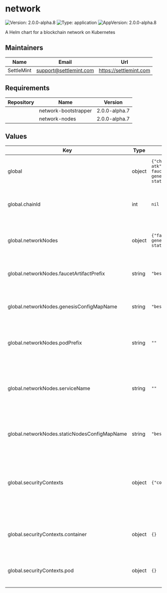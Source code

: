 # network

![Version: 2.0.0-alpha.8](https://img.shields.io/badge/Version-2.0.0--alpha.8-informational?style=flat-square) ![Type: application](https://img.shields.io/badge/Type-application-informational?style=flat-square) ![AppVersion: 2.0.0-alpha.8](https://img.shields.io/badge/AppVersion-2.0.0--alpha.8-informational?style=flat-square)

A Helm chart for a blockchain network on Kubernetes

## Maintainers

| Name | Email | Url |
| ---- | ------ | --- |
| SettleMint | <support@settlemint.com> | <https://settlemint.com> |

## Requirements

| Repository | Name | Version |
|------------|------|---------|
|  | network-bootstrapper | 2.0.0-alpha.7 |
|  | network-nodes | 2.0.0-alpha.7 |

## Values

| Key | Type | Default | Description |
|-----|------|---------|-------------|
| global | object | `{"chainId":null,"labels":{"kots.io/app-slug":"settlemint-atk"},"networkNodes":{"faucetArtifactPrefix":"besu-faucet","genesisConfigMapName":"besu-genesis","podPrefix":"","serviceName":"","staticNodesConfigMapName":"besu-static-nodes"},"securityContexts":{"container":{},"pod":{}}}` | Global configuration shared across subcharts. |
| global.chainId | int | `nil` | Chain ID applied when charts omit explicit overrides. |
| global.networkNodes | object | `{"faucetArtifactPrefix":"besu-faucet","genesisConfigMapName":"besu-genesis","podPrefix":"","serviceName":"","staticNodesConfigMapName":"besu-static-nodes"}` | Defaults consumed by Besu network node workloads. |
| global.networkNodes.faucetArtifactPrefix | string | `"besu-faucet"` | Prefix used for faucet ConfigMaps and Secrets. |
| global.networkNodes.genesisConfigMapName | string | `"besu-genesis"` | ConfigMap name storing the generated genesis.json artifact. |
| global.networkNodes.podPrefix | string | `""` | StatefulSet prefix used for validator pod hostnames. |
| global.networkNodes.serviceName | string | `""` | Kubernetes Service name fronting validator pods to align bootstrapper static-nodes output. |
| global.networkNodes.staticNodesConfigMapName | string | `"besu-static-nodes"` | ConfigMap name storing static-nodes.json entries. |
| global.securityContexts | object | `{"container":{},"pod":{}}` | Shared pod- and container-level security contexts applied when subcharts omit explicit overrides. |
| global.securityContexts.container | object | `{}` | Container security context inherited by subcharts when set. |
| global.securityContexts.pod | object | `{}` | Pod security context inherited by subcharts when set. |
